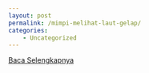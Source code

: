 ```yaml
---
layout: post
permalink: /mimpi-melihat-laut-gelap/
categories:
    - Uncategorized
---
```


[Baca Selengkapnya](/02)